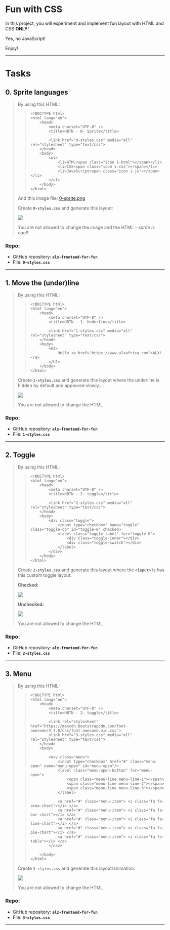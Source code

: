 # Fun with CSS

In this project, you will experiment and implement fun layout with HTML and CSS **ONLY**!

Yes, no JavaScript!

Enjoy!

---

# Tasks

## 0\. Sprite languages
> By using this HTML:
> 
>> ```
>> <!DOCTYPE html>
>> <html lang="en">
>>     <head>
>>         <meta charset="UTF-8" />
>>         <title>HBTN - 0- Sprite</title>
>> 
>>         <link href="0-styles.css" media="all" rel="stylesheet" type="text/css">
>>     </head>
>>     <body>
>>         <ul>
>>             <li>HTML<span class="icon i-html"></span></li>
>>             <li>CSS<span class="icon i-css"></span></li>
>>             <li>JavaScript<span class="icon i-js"></span></li>
>>         </ul>
>>     </body>
>> </html>
>> ```
> 
> And this image file: [0-sprite.png](https://s3.amazonaws.com/alx-intranet.hbtn.io/uploads/medias/2020/2/d416199ca6ecdbd0f8a3.png?X-Amz-Algorithm=AWS4-HMAC-SHA256&X-Amz-Credential=AKIARDDGGGOUSBVO6H7D%2F20250406%2Fus-east-1%2Fs3%2Faws4_request&X-Amz-Date=20250406T142903Z&X-Amz-Expires=345600&X-Amz-SignedHeaders=host&X-Amz-Signature=30dcaa2fe96f5b287e831e2bab878b2067cb3b16eff442dc121d84411ff43a51 "0-sprite.png")
> 
> Create **`0-styles.css`** and generate this layout:
> 
> ![](./assets/FC-01.png)
> 
> You are not allowed to change the image and the HTML - _sprite is cool!_

### **Repo:**

-   GitHub repository: **`alx-frontend-for-fun`**
-   File: **`0-styles.css`**

---

## 1\. Move the (under)line
> By using this HTML:
> 
>> ```
>> <!DOCTYPE html>
>> <html lang="en">
>>     <head>
>>         <meta charset="UTF-8" />
>>         <title>HBTN - 1- Underline</title>
>> 
>>         <link href="1-styles.css" media="all" rel="stylesheet" type="text/css">
>>     </head>
>>     <body>
>>         <h2>
>>             Hello <a href="https://www.alxafrica.com">ALX!</a>
>>         </h2>
>>     </body>
>> </html>
>> ```
> 
> Create **`1-styles.css`** and generate this layout where the underline is hidden by default and appeared slowly…:
> 
> ![](./assets/FC-02.gif)
> 
> You are not allowed to change the HTML

### **Repo:**

-   GitHub repository: **`alx-frontend-for-fun`**
-   File: **`1-styles.css`**

---

## 2\. Toggle
> By using this HTML:
> 
>> ```
>> <!DOCTYPE html>
>> <html lang="en">
>>     <head>
>>         <meta charset="UTF-8" />
>>         <title>HBTN - 2- toggle</title>
>> 
>>         <link href="2-styles.css" media="all" rel="stylesheet" type="text/css">
>>     </head>
>>     <body>
>>         <div class="toggle">
>>             <input type="checkbox" name="toggle" class="toggle-cb" id="toggle-0" checked>
>>             <label class="toggle-label" for="toggle-0">
>>                 <div class="toggle-inner"></div>
>>                 <div class="toggle-switch"></div>
>>             </label>
>>         </div>
>>     </body>
>> </html>
>> ```
> 
> Create **`2-styles.css`** and generate this layout where the **`<input>`** is has this custom toggle layout:
> 
> **Checked:**
> 
> ![](./assets/FC-03.png)
> 
> **Unchecked:**
> 
> ![](./assets/FC-04.png)
> 
> You are not allowed to change the HTML

### **Repo:**

-   GitHub repository: **`alx-frontend-for-fun`**
-   File: **`2-styles.css`**

---

## 3\. Menu
> By using this HTML:
> 
>> ```
>> <!DOCTYPE html>
>> <html lang="en">
>>     <head>
>>         <meta charset="UTF-8" />
>>         <title>HBTN - 2- toggle</title>
>> 
>>         <link rel="stylesheet" href="https://maxcdn.bootstrapcdn.com/font-awesome/4.7.0/css/font-awesome.min.css">
>>         <link href="3-styles.css" media="all" rel="stylesheet" type="text/css">
>>     </head>
>>     <body>
>> 
>>         <nav class="menu">
>>             <input type="checkbox" href="#" class="menu-open" name="menu-open" id="menu-open"/>
>>             <label class="menu-open-button" for="menu-open">
>>                 <span class="menu-line menu-line-1"></span>
>>                 <span class="menu-line menu-line-2"></span>
>>                 <span class="menu-line menu-line-3"></span>
>>             </label>
>> 
>>             <a href="#" class="menu-item"> <i class="fa fa-area-chart"></i> </a>
>>             <a href="#" class="menu-item"> <i class="fa fa-bar-chart"></i> </a>
>>             <a href="#" class="menu-item"> <i class="fa fa-line-chart"></i> </a>
>>             <a href="#" class="menu-item"> <i class="fa fa-pie-chart"></i> </a>
>>             <a href="#" class="menu-item"> <i class="fa fa-table"></i> </a>
>>         </nav>
>> 
>>     </body>
>> </html>
>> ```
> 
> Create `3-styles.css` and generate this layout/animation:
> 
> ![](./assets/FC-05.gif)
> 
> You are not allowed to change the HTML

### **Repo:**

-   GitHub repository: **`alx-frontend-for-fun`**
-   File: **`3-styles.css`**

---

